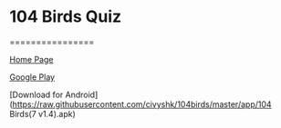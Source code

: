 # 104 Birds Quiz
================

[Home Page](http://proyectoaves.project104.net)

[Google Play](https://play.google.com/store/apps/details?id=net.project104.civyshkbirds)

[Download for Android](https://raw.githubusercontent.com/civyshk/104birds/master/app/104 Birds\(7 v1.4\).apk)
